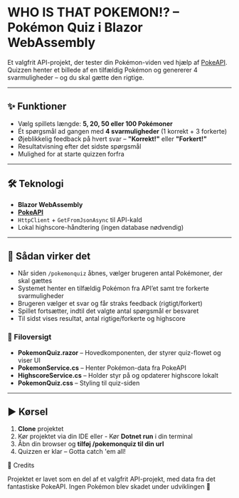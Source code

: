 # WHO IS THAT POKEMON!? – Pokémon Quiz i Blazor WebAssembly

Et valgfrit API-projekt, der tester din Pokémon-viden ved hjælp af [PokeAPI](https://pokeapi.co).  
Quizzen henter et billede af en tilfældig Pokémon og genererer 4 svarmuligheder – og du skal gætte den rigtige.

---

## ✨ Funktioner
- Vælg spillets længde: **5, 20, 50 eller 100 Pokémoner**
- Ét spørgsmål ad gangen med **4 svarmuligheder** (1 korrekt + 3 forkerte)
- Øjeblikkelig feedback på hvert svar – **"Korrekt!"** eller **"Forkert!"**
- Resultatvisning efter det sidste spørgsmål
- Mulighed for at starte quizzen forfra

---

## 🛠 Teknologi
- **Blazor WebAssembly**
- **[PokeAPI](https://pokeapi.co)**
- `HttpClient` + `GetFromJsonAsync` til API-kald
- Lokal highscore-håndtering (ingen database nødvendig)

---

## 🚀 Sådan virker det
- Når siden `/pokemonquiz` åbnes, vælger brugeren antal Pokémoner, der skal gættes  
- Systemet henter en tilfældig Pokémon fra API’et samt tre forkerte svarmuligheder  
- Brugeren vælger et svar og får straks feedback (rigtigt/forkert)  
- Spillet fortsætter, indtil det valgte antal spørgsmål er besvaret  
- Til sidst vises resultat, antal rigtige/forkerte og highscore  

### 📂 Filoversigt
- **PokemonQuiz.razor** – Hovedkomponenten, der styrer quiz-flowet og viser UI  
- **PokemonService.cs** – Henter Pokémon-data fra PokeAPI  
- **HighscoreService.cs** – Holder styr på og opdaterer highscore lokalt  
- **PokemonQuiz.css** – Styling til quiz-siden  

---

## ▶️ Kørsel
1. **Clone** projektet 
2. Kør projektet via din IDE eller - Kør **Dotnet run** i din terminal
3. Åbn din browser og **tilføj /pokemonquiz til din url**
4. Quizzen er klar – Gotta catch 'em all!

🙌 Credits

Projektet er lavet som en del af et valgfrit API-projekt, med data fra det fantastiske PokeAPI.
Ingen Pokémon blev skadet under udviklingen 🐾
